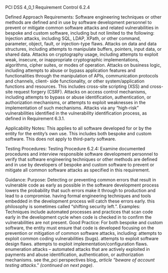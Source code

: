 PCI DSS 4_0_1 Requirement Control 6.2.4

Defined Approach Requirements:
Software engineering techniques or other methods are defined and in use by software development personnel to prevent or mitigate common software attacks and related vulnerabilities in bespoke and custom software, including but not limited to the following: Injection attacks, including SQL, LDAP, XPath, or other command, parameter, object, fault, or injection-type flaws. Attacks on data and data structures, including attempts to manipulate buffers, pointers, input data, or shared data. Attacks on cryptography usage, including attempts to exploit weak, insecure, or inappropriate cryptographic implementations, algorithms, cipher suites, or modes of operation. Attacks on business logic, including attempts to abuse or bypass application features and functionalities through the manipulation of APIs, communication protocols and channels, client- side functionality, or other system/application functions and resources. This includes cross-site scripting (XSS) and cross-site request forgery (CSRF). Attacks on access control mechanisms, including attempts to bypass or abuse identification, authentication, or authorization mechanisms, or attempts to exploit weaknesses in the implementation of such mechanisms. Attacks via any “high-risk” vulnerabilities identified in the vulnerability identification process, as defined in Requirement 6.3.1.

Applicability Notes:
This applies to all software developed for or by the entity for the entity’s own use. This includes both bespoke and custom software. This does not apply to third-party software.

Testing Procedures:
Testing Procedure 6.2.4: Examine documented procedures and interview responsible software development personnel to verify that software engineering techniques or other methods are defined and in use by developers of bespoke and custom software to prevent or mitigate all common software attacks as specified in this requirement.

Guidance:
Purpose: Detecting or preventing common errors that result in vulnerable code as early as possible in the software development process lowers the probability that such errors make it through to production and lead to a compromise. having formal engineering techniques and tools embedded in the development process will catch these errors early. this philosophy is sometimes called “shifting security left.”. Examples: Techniques include automated processes and practices that scan code early in the development cycle when code is checked in to confirm the vulnerabilities are not present. Good Practice: For both bespoke and custom software, the entity must ensure that code is developed focusing on the prevention or mitigation of common software attacks, including: attempts to exploit common coding vulnerabilities (bugs). attempts to exploit software design flaws. attempts to exploit implementation/configuration flaws. enumeration attacks – automated attacks that are actively exploited in payments and abuse identification, authentication, or authorization mechanisms. see the_pci perspectives blog_ _article “beware of account testing attacks_.” _(continued on next page)_.